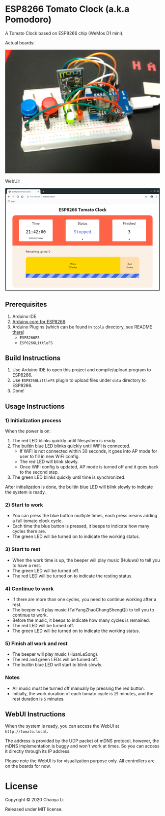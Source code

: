# ESP8266 Tomato Clock (a.k.a Pomodoro)

A Tomato Clock based on ESP8266 chip (WeMos D1 mini).

Actual boards:

![](https://raw.githubusercontent.com/harry75369/ESP8266_Tomato/master/imgs/photo.jpg)

WebUI:

![](https://raw.githubusercontent.com/harry75369/ESP8266_Tomato/master/imgs/ui.png)

## Prerequisites

1. Arduino IDE
2. [Arduino core for ESP8266](https://github.com/esp8266/Arduino)
3. Arduino Plugins (which can be found in `tools` directory, see README [there](https://github.com/harry75369/ESP8266_Tomato/blob/master/tools/README.md))
    - `ESP8266FS`
    - `ESP8266LittleFS`

## Build Instructions

1. Use Arduino IDE to open this project and compile/upload program to ESP8266.
2. Use `ESP8266LittleFS` plugin to upload files under `data` directory to ESP8266.
3. Done!

## Usage Instructions

### 1) Initialization process

When the power is on:

1. The red LED blinks quickly until filesystem is ready.
2. The builtin blue LED blinks quickly until WiFi is connected.
    - If WiFi is not connected within 30 seconds, it goes into AP mode for user to fill in new WiFi config.
    - The red LED will blink slowly.
    - Once WiFi config is updated, AP mode is turned off and it goes back to the second step.
3. The green LED blinks quickly until time is synchronized.

After initialization is done, the builtin blue LED will blink slowly to indicate the system is ready.

### 2) Start to work

- You can press the blue button multiple times, each press means adding a full tomato clock cycle.
- Each time the blue button is pressed, it beeps to indicate how many cycles there are.
- The green LED will be turned on to indicate the working status.

### 3) Start to rest

- When the work time is up, the beeper will play music (Huluwa) to tell you to have a rest.
- The green LED will be turned off.
- The red LED will be turned on to indicate the resting status.

### 4) Continue to work

- If there are more than one cycles, you need to continue working after a rest.
- The beeper will play music (TaiYangZhaoChangShengQi) to tell you to continue to work.
- Before the music, it beeps to indicate how many cycles is remained.
- The red LED will be turned off.
- The green LED will be turned on to indicate the working status.

### 5) Finish all work and rest

- The beeper will play music (HuanLeSong).
- The red and green LEDs will be turned off.
- The builtin blue LED will start to blink slowly.

### Notes

- All music must be turned off manually by pressing the red button.
- Initially, the work duration of each tomato cycle is `25` minutes, and the rest duration is `5` minutes.

## WebUI Instructions

When the system is ready, you can access the WebUI at `http://tomato.local`.

The address is provided by the UDP packet of mDNS protocol, however, the mDNS implementation is buggy and won't work at times. So you can access it directly through its IP address.

Please note the WebUI is for visualization purpose only. All controllers are on the boards for now.

# License

Copyright © 2020 Chaoya Li.

Released under MIT license.
